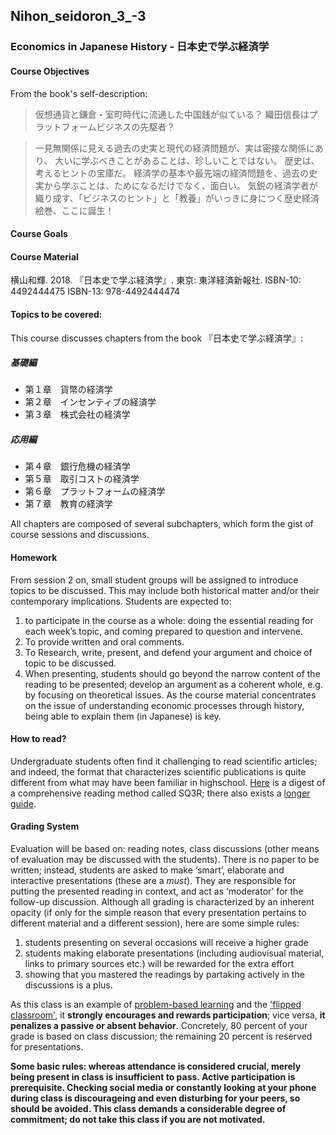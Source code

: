 ## Nihon_seidoron_3_-3

### Economics in Japanese History - 日本史で学ぶ経済学

#### Course Objectives

From the book's self-description:

> 仮想通貨と鎌倉・室町時代に流通した中国銭が似ている？
織田信長はプラットフォームビジネスの先駆者？

> 一見無関係に見える過去の史実と現代の経済問題が、実は密接な関係にあり、
大いに学ぶべきことがあることは、珍しいことではない。
歴史は、考えるヒントの宝庫だ。
経済学の基本や最先端の経済問題を、過去の史実から学ぶことは、ためになるだけでなく、面白い。
気鋭の経済学者が織り成す、「ビジネスのヒント」と「教養」がいっきに身につく歴史経済絵巻、ここに誕生！

#### Course Goals

#### Course Material

横山和輝. 2018. 『日本史で学ぶ経済学』. 東京: 東洋経済新報社.
ISBN-10: 4492444475
ISBN-13: 978-4492444474

#### Topics to be covered:

This course discusses chapters from the book 『日本史で学ぶ経済学』:

##### 基礎編

* 第１章　貨幣の経済学　　　
* 第２章　インセンティブの経済学
* 第３章　株式会社の経済学

##### 応用編

* 第４章　銀行危機の経済学
* 第５章　取引コストの経済学
* 第６章　プラットフォームの経済学
* 第７章　教育の経済学

All chapters are composed of several subchapters, which form the gist of course sessions and discussions.

#### Homework

From session 2 on, small student groups will be assigned to introduce topics to be discussed. This may include both historical matter and/or their contemporary implications.
Students are expected to:
1. to participate in the course as a whole: doing the essential reading for each week’s topic, and coming prepared to question and intervene.
2. To provide written and oral comments.
3. To Research, write, present, and defend your argument and choice of topic to be discussed.
4. When presenting, students should go beyond the narrow content of the reading to be presented; develop an argument as a coherent whole, e.g. by focusing on theoretical issues. As the course material concentrates on the issue of understanding economic processes through history, being able to explain them (in Japanese) is key. 

#### How to read?

Undergraduate students often find it challenging to read scientific articles; and indeed, the format that characterizes scientific publications is quite different from what may have been familiar in highschool. [Here](https://en.wikipedia.org/wiki/SQ3R) is a digest of a comprehensive reading method called SQ3R; there also exists a [longer guide](https://www.ucc.vt.edu/academic_support/online_study_skills_workshops/SQ3R_improving_reading_comprehension.html). 

#### Grading System

Evaluation will be based on: reading notes, class discussions (other means of evaluation may be discussed with the students). There is no paper to be written; instead, students are asked to make ‘smart’, elaborate and interactive presentations (these are a *must*). They are responsible for putting the presented reading in context, and act as ‘moderator’ for the follow-up discussion.
Although all grading is characterized by an inherent opacity (if only for the simple reason that every presentation pertains to different material and a different session), here are some simple rules:

1. students presenting on several occasions will receive a higher grade
2. students making elaborate presentations (including audiovisual material, links to primary sources etc.) will be rewarded for the extra effort
3. showing that you mastered the readings by partaking actively in the discussions is a plus.

As this class is an example of [problem-based learning](https://en.wikipedia.org/wiki/Problem-based_learning) and the ['flipped classroom'](https://en.wikipedia.org/wiki/Flipped_classroom), it **strongly encourages and rewards participation**; vice versa, **it penalizes a passive or absent behavior**. Concretely, 80 percent of your grade is based on class discussion; the remaining 20 percent is reserved for presentations.

**Some basic rules: whereas attendance is considered crucial, merely being present in class is insufficient to pass. Active participation is prerequisite. Checking social media or constantly looking at your phone during class is discourageing and even disturbing for your peers, so should be avoided. This class demands a considerable degree of commitment; do not take this class if you are not motivated.**

